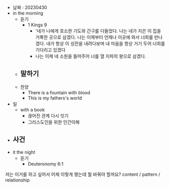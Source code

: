 - 날짜 : 20230430
- in the morning
	- 듣기
		- 1 Kings 9
			- '네가 나에게 호소한 기도와 간구를 다들었다. 나는 네가 지은 이 집을 거룩한 곳으로 삼겠다. 나는 이제부터 언제나 이곳에 와서 너희를 만나겠다. 내가 항상 이 성전을 내려다보며 내 마음을 항상 거기 두어 너희를 기다리고 있겠다
			- 나는 이제 네 소원을 들어주어 너를 열 지파의 왕으로 삼겠다.
	- 말하기
		- 
	- 찬양
		- There is a fountain with blood
		- This is my fathers's world
- 일
	- with a book
		- 끊어진 관계 다시 잇기
		- 그리스도인을 위한 인간이해
- 사건
	- 
- it the night
	- 듣기
		- Deuteronomy 6:1






저는 이거를 하고 싶어서 어제 이렇게 했는데 뭘 바꿔야 할까요?
content / pattern / relationship